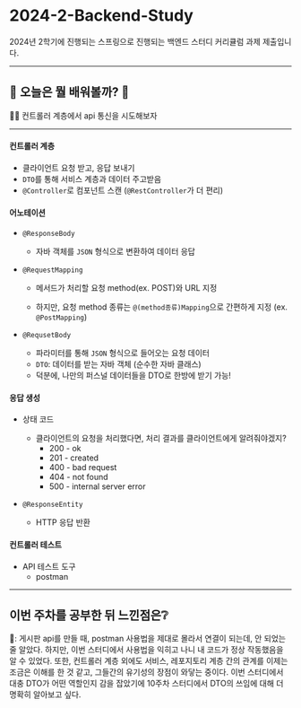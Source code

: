 # 2024-2-Backend-Study

2024년 2학기에 진행되는 스프링으로 진행되는 백엔드 스터디 커리큘럼 과제 제출입니다.

---

## 🎈 오늘은 뭘 배워볼까? 🎈

👩‍🏫 컨트롤러 계층에서 api 통신을 시도해보자

---

#### 컨트롤러 계층

- 클라이언트 요청 받고, 응답 보내기
- `DTO`를 통해 서비스 계층과 데이터 주고받음
- `@Controller`로 컴포넌트 스캔 (`@RestController`가 더 편리)

#### 어노테이션

- `@ResponseBody`

  - 자바 객체를 `JSON` 형식으로 변환하여 데이터 응답

- `@RequestMapping`

  - 메서드가 처리할 요청 method(ex. POST)와 URL 지정

  - 하지만, 요청 method 종류는 `@(method종류)Mapping`으로 간편하게 지정 (ex. `@PostMapping`)

- `@RequsetBody`

  - 파라미터를 통해 `JSON` 형식으로 들어오는 요청 데이터
  - `DTO`: 데이터를 받는 자바 객체 (순수한 자바 클래스)
  - 덕분에, 나만의 퍼스널 데이터들을 DTO로 한방에 받기 가능!

#### 응답 생성

- 상태 코드

  - 클라이언트의 요청을 처리했다면, 처리 결과를 클라이언트에게 알려줘야겠지?
    - 200 - ok
    - 201 - created
    - 400 - bad request
    - 404 - not found
    - 500 - internal server error

- `@ResponseEntity`
  - HTTP 응답 반환

#### 컨트롤러 테스트

- API 테스트 도구
  - postman

---

## 이번 주차를 공부한 뒤 느낀점은❔

🧸: 게시판 api를 만들 때, postman 사용법을 제대로 몰라서 연결이 되는데, 안 되었는 줄 알았다. 하지만, 이번 스터디에서 사용법을 익히고 나니 내 코드가 정상 작동했음을 알 수 있었다. 또한, 컨트롤러 계층 외에도 서비스, 레포지토리 계층 간의 관계를 이제는 조금은 이해를 한 것 같고, 그들간의 유기성의 장점이 와닿는 중이다. 이번 스터디에서 대충 DTO가 어떤 역할인지 감을 잡았기에 10주차 스터디에서 DTO의 쓰임에 대해 더 명확히 알아보고 싶다.
